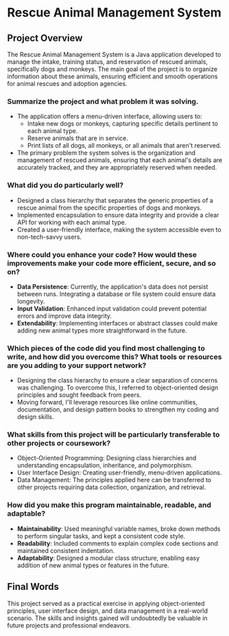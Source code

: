 # Rescue Animal Management System

## Project Overview
The Rescue Animal Management System is a Java application developed to manage the intake, training status, and reservation of rescued animals, specifically dogs and monkeys. The main goal of the project is to organize information about these animals, ensuring efficient and smooth operations for animal rescues and adoption agencies.

### Summarize the project and what problem it was solving.
- The application offers a menu-driven interface, allowing users to:
  - Intake new dogs or monkeys, capturing specific details pertinent to each animal type.
  - Reserve animals that are in service.
  - Print lists of all dogs, all monkeys, or all animals that aren't reserved.
- The primary problem the system solves is the organization and management of rescued animals, ensuring that each animal's details are accurately tracked, and they are appropriately reserved when needed.

### What did you do particularly well?
- Designed a class hierarchy that separates the generic properties of a rescue animal from the specific properties of dogs and monkeys.
- Implemented encapsulation to ensure data integrity and provide a clear API for working with each animal type.
- Created a user-friendly interface, making the system accessible even to non-tech-savvy users.

### Where could you enhance your code? How would these improvements make your code more efficient, secure, and so on?
- **Data Persistence**: Currently, the application's data does not persist between runs. Integrating a database or file system could ensure data longevity.
- **Input Validation**: Enhanced input validation could prevent potential errors and improve data integrity.
- **Extendability**: Implementing interfaces or abstract classes could make adding new animal types more straightforward in the future.

### Which pieces of the code did you find most challenging to write, and how did you overcome this? What tools or resources are you adding to your support network?
- Designing the class hierarchy to ensure a clear separation of concerns was challenging. To overcome this, I referred to object-oriented design principles and sought feedback from peers.
- Moving forward, I'll leverage resources like online communities, documentation, and design pattern books to strengthen my coding and design skills.

### What skills from this project will be particularly transferable to other projects or coursework?
- Object-Oriented Programming: Designing class hierarchies and understanding encapsulation, inheritance, and polymorphism.
- User Interface Design: Creating user-friendly, menu-driven applications.
- Data Management: The principles applied here can be transferred to other projects requiring data collection, organization, and retrieval.

### How did you make this program maintainable, readable, and adaptable?
- **Maintainability**: Used meaningful variable names, broke down methods to perform singular tasks, and kept a consistent code style.
- **Readability**: Included comments to explain complex code sections and maintained consistent indentation.
- **Adaptability**: Designed a modular class structure, enabling easy addition of new animal types or features in the future.

## Final Words
This project served as a practical exercise in applying object-oriented principles, user interface design, and data management in a real-world scenario. The skills and insights gained will undoubtedly be valuable in future projects and professional endeavors.
